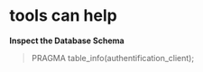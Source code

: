 # tools can help   
  
**Inspect the Database Schema**   
>PRAGMA table_info(authentification_client);  
